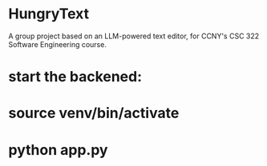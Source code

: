 # HungryText

A group project based on an LLM-powered text editor, for CCNY's CSC 322 Software Engineering course.

# start the backened:
# source venv/bin/activate
# python app.py
